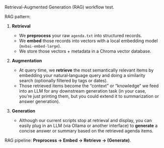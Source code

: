 Retrieval-Augmented Generation (RAG) workflow test. 

RAG pattern:

1. **Retrieval**

   * We **preprocess** your raw `agenda.txt` into structured records.
   * We **embed** those records into vectors with a local embedding model (`mxbai-embed-large`).
   * We store those vectors + metadata in a Chroma vector database.

2. **Augmentation**

   * At query time, we **retrieve** the most semantically relevant items by embedding your natural‐language query and doing a similarity search (optionally filtered by tags or dates).
   * Those retrieved items become the “context” or “knowledge” we feed into an LLM for any downstream generation task (in your case, you’re just printing them, but you could extend it to summarization or answer generation).

3. **Generation**

   * Although our current scripts stop at retrieval and display, you can easily plug in an LLM (via Ollama or another interface) to **generate** a concise answer or summary based on the retrieved agenda items.

RAG pipeline: **Preprocess → Embed → Retrieve → (Generate)**.
